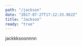 ```yaml
---
path: "/jackson"
date: "2017-07-27T17:12:33.962Z"
title: "Jackson"
ready: "true"
---
```

jackkksoonnnn
